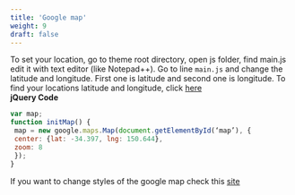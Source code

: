 ```yaml
---
title: 'Google map'
weight: 9
draft: false
---
```

To set your location, go to theme root directory, open js folder, find main.js edit it with text editor (like Notepad++). Go to line `main.js` and change the latitude and longitude. First one is latitude and second one is longitude. To find your locations latitude and longitude, click [here](https://www.latlong.net/)  
**jQuery Code**  
```js
var map;  
function initMap() {  
 map = new google.maps.Map(document.getElementById(‘map’), {  
 center: {lat: -34.397, lng: 150.644},  
 zoom: 8  
 });  
}  
```

If you want to change styles of the google map check this [site](https://snazzymaps.com/)